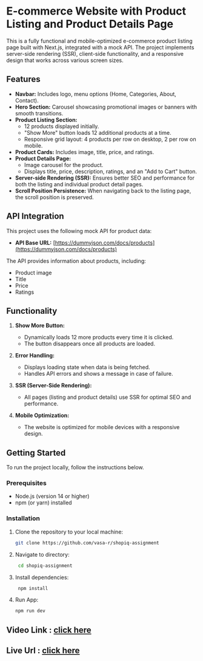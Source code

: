 # E-commerce Website with Product Listing and Product Details Page

This is a fully functional and mobile-optimized e-commerce product listing page built with Next.js, integrated with a mock API. The project implements server-side rendering (SSR), client-side functionality, and a responsive design that works across various screen sizes.

## Features

- **Navbar:** Includes logo, menu options (Home, Categories, About, Contact).
- **Hero Section:** Carousel showcasing promotional images or banners with smooth transitions.
- **Product Listing Section:**
  - 12 products displayed initially.
  - "Show More" button loads 12 additional products at a time.
  - Responsive grid layout: 4 products per row on desktop, 2 per row on mobile.
- **Product Cards:** Includes image, title, price, and ratings.
- **Product Details Page:**
  - Image carousel for the product.
  - Displays title, price, description, ratings, and an "Add to Cart" button.
- **Server-side Rendering (SSR):** Ensures better SEO and performance for both the listing and individual product detail pages.
- **Scroll Position Persistence:** When navigating back to the listing page, the scroll position is preserved.

## API Integration

This project uses the following mock API for product data:

- **API Base URL:** [https://dummyjson.com/docs/products](https://dummyjson.com/docs/products)

The API provides information about products, including:

- Product image
- Title
- Price
- Ratings

## Functionality

1. **Show More Button:**

   - Dynamically loads 12 more products every time it is clicked.
   - The button disappears once all products are loaded.

2. **Error Handling:**

   - Displays loading state when data is being fetched.
   - Handles API errors and shows a message in case of failure.

3. **SSR (Server-Side Rendering):**

   - All pages (listing and product details) use SSR for optimal SEO and performance.

4. **Mobile Optimization:**
   - The website is optimized for mobile devices with a responsive design.

## Getting Started

To run the project locally, follow the instructions below.

### Prerequisites

- Node.js (version 14 or higher)
- npm (or yarn) installed

### Installation

1. Clone the repository to your local machine:

   ```bash
   git clone https://github.com/vasa-r/shopiq-assignment
   ```

2. Navigate to directory:

   ```bash
    cd shopiq-assignment
   ```

3. Install dependencies:

   ```bash
    npm install
   ```

4. Run App:

   ```bash
   npm run dev
   ```

## Video Link : [click here](https://link-to-your-video-file)

## Live Url : [click here](https://shopiq-assignment-1q49.vercel.app/)
